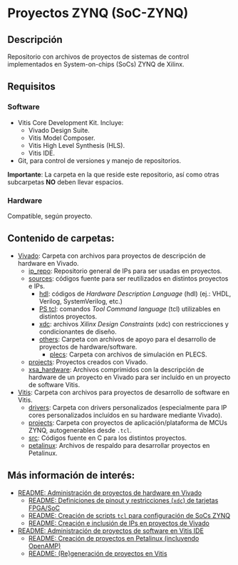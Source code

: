 # Proyectos ZYNQ (SoC-ZYNQ)

## Descripción

Repositorio con archivos de proyectos de sistemas de control implementados en System-on-chips (SoCs) ZYNQ de Xilinx.

## Requisitos

### Software

* Vitis Core Development Kit. Incluye:
    * Vivado Design Suite.
    * Vitis Model Composer.
    * Vitis High Level Synthesis (HLS).
    * Vitis IDE.
* Git, para control de versiones y manejo de repositorios.

**Importante**: La carpeta en la que reside este repositorio, así como otras subcarpetas **NO** deben llevar espacios.

### Hardware

Compatible, según proyecto.

## Contenido de carpetas:

* [Vivado](./Vivado): Carpeta con archivos para proyectos de descripción de hardware en Vivado.
    * [ip_repo](./Vivado/ip_repo): Repositorio general de IPs para ser usadas en proyectos.
    * [sources](./Vivado/sources): códigos fuente para ser reutilizados en distintos proyectos e IPs.
        * [hdl](./Vivado/sources/hdl): códigos de *Hardware Description Language* (hdl) (ej.: VHDL, Verilog, SystemVerilog, etc.)
        * [PS tcl](./Vivado/sources/tcl): comandos *Tool Command language* (tcl) utilizables en distintos proyectos.
        * [xdc](./Vivado/sources/xdc): archivos *Xilinx Design Constraints* (xdc) con restricciones y condicionantes de diseño.
        * [others](./Vivado/sources/others/): Carpeta con archivos de apoyo para el desarrollo de proyectos de hardware/software.
            * [plecs](./Vivado/sources/others/plecs/): Carpeta con archivos de simulación en PLECS.
    * [projects](./Vivado/projects): Proyectos creados con Vivado.
    * [xsa_hardware](./Vivado/xsa_hardware): Archivos comprimidos con la descripción de hardware de un proyecto en Vivado para ser incluído en un proyecto de software Vitis.
* [Vitis](Vitis): Carpeta con archivos para proyectos de desarrollo de software en Vitis.
    * [drivers](./Vitis/drivers/): Carpeta con drivers personalizados (especialmente para IP cores personalizados incluídos en su hardware mediante Vivado).
    * [projects](./Vitis/projects/): Carpeta con proyectos de aplicación/plataforma de MCUs ZYNQ, autogenerables desde `.tcl`.
    * [src](./Vitis/src/): Códigos fuente en C para los distintos proyectos.
    * [petalinux](./Vitis/petalinuxc/): Archivos de respaldo para desarrollar proyectos en Petalinux.

## Más información de interés:

* [README: Administración de proyectos de hardware en Vivado](./Vivado/projects/README.md)
    * [README: Definiciones de pinout y restricciones (`xdc`) de tarjetas FPGA/SoC](./Vivado/sources/xdc/README.md)
    * [README: Creación de scripts `tcl` para configuración de SoCs ZYNQ](Vivado/sources/tcl/README.md)
    * [README: Creación e inclusión de IPs en proyectos de Vivado](./Vivado/ip_repo/README.md)
* [README: Administración de proyectos de software en Vitis IDE](./Vitis/projects/README.md)
    * [README: Creación de proyectos en Petalinux (incluyendo OpenAMP)](./Vitis/petalinux/README.md)
    * [README: (Re)generación de proyectos en Vitis ](./Vitis/projects/README.md)